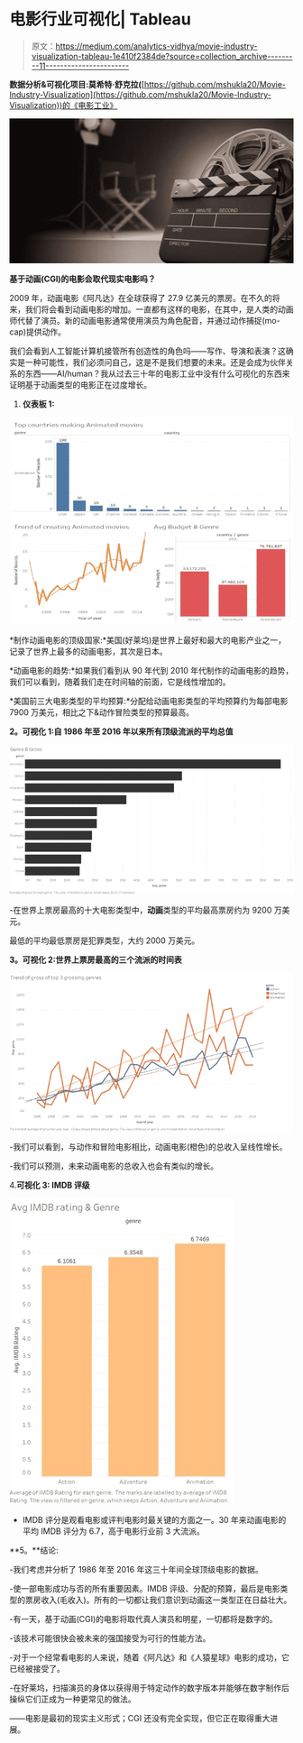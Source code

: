 # 电影行业可视化| Tableau

> 原文：<https://medium.com/analytics-vidhya/movie-industry-visualization-tableau-1e410f2384de?source=collection_archive---------11----------------------->

**数据分析&可视化项目:莫希特·舒克拉(**[https://github.com/mshukla20/Movie-Industry-Visualization](https://github.com/mshukla20/Movie-Industry-Visualization))的《电影工业》

![](img/67674258e35ede5db36f203359276e09.png)

**基于动画(CGI)的电影会取代现实电影吗？**

2009 年，动画电影《阿凡达》在全球获得了 27.9 亿美元的票房。在不久的将来，我们将会看到动画电影的增加。一直都有这样的电影，在其中，是人类的动画师代替了演员。新的动画电影通常使用演员为角色配音，并通过动作捕捉(mo-cap)提供动作。

我们会看到人工智能计算机接管所有创造性的角色吗——写作、导演和表演？这确实是一种可能性，我们必须问自己，这是不是我们想要的未来。还是会成为伙伴关系的东西——AI/human？我从过去三十年的电影工业中没有什么可视化的东西来证明基于动画类型的电影正在过度增长。

1.  **仪表板 1:**

![](img/41174e4c6f9340c7f88f7142bf8c0cd6.png)

*制作动画电影的顶级国家:*美国(好莱坞)是世界上最好和最大的电影产业之一，记录了世界上最多的动画电影，其次是日本。

*动画电影的趋势:*如果我们看到从 90 年代到 2010 年代制作的动画电影的趋势，我们可以看到，随着我们走在时间轴的前面，它是线性增加的。

*美国前三大电影类型的平均预算:*分配给动画电影类型的平均预算约为每部电影 7900 万美元，相比之下&动作冒险类型的预算最高。

**2。可视化 1:自 1986 年至 2016 年以来所有顶级流派的平均总值**

![](img/6abc8fea329977b14de487475070eb1c.png)

-在世界上票房最高的十大电影类型中，**动画**类型的平均最高票房约为 9200 万美元。

最低的平均最低票房是犯罪类型，大约 2000 万美元。

**3。可视化 2:世界上票房最高的三个流派的时间表**

![](img/0d43dbac3d55249799936e558c8c9377.png)

-我们可以看到，与动作和冒险电影相比，动画电影(橙色)的总收入呈线性增长。

-我们可以预测，未来动画电影的总收入也会有类似的增长。

4.**可视化 3: IMDB 评级**

![](img/5091ae65136268805cc66ba58b47d2c7.png)

- IMDB 评分是观看电影或评判电影时最关键的方面之一。30 年来动画电影的平均 IMDB 评分为 6.7，高于电影行业前 3 大流派。

**5。**结论:

-我们考虑并分析了 1986 年至 2016 年这三十年间全球顶级电影的数据。

-使一部电影成功与否的所有重要因素。IMDB 评级、分配的预算，最后是电影类型的票房收入(毛收入)。所有的一切都让我们意识到动画这一类型正在日益壮大。

-有一天，基于动画(CGI)的电影将取代真人演员和明星，一切都将是数字的。

-该技术可能很快会被未来的强国接受为可行的性能方法。

-对于一个经常看电影的人来说，随着《阿凡达》和《人猿星球》电影的成功，它已经被接受了。

-在好莱坞，扫描演员的身体以获得用于特定动作的数字版本并能够在数字制作后操纵它们正成为一种更常见的做法。

——电影是最初的现实主义形式；CGI 还没有完全实现，但它正在取得重大进展。